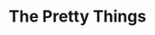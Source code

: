 ---
title: "The Pretty Things"
summary: "English R&B and Beat band from London, formed in 1963. The Pretty Things disbanded in late 2018. In September 2020, less than half a year after Phil May's death, the band released a final acoustic album featuring recordings from 2019. Original lineup 1963: Phil May, Dick Taylor, Brian Pendleton, John Stax, Viv Prince Final lineup 2018: Phil May, Dick Taylor, Frank Holland, George Woosey, Jack Greenwood"
slug: "the-pretty-things"
image: "the-pretty-things.jpg"
apple_music_artist_url: "None"
wikipedia_url: "none"
---